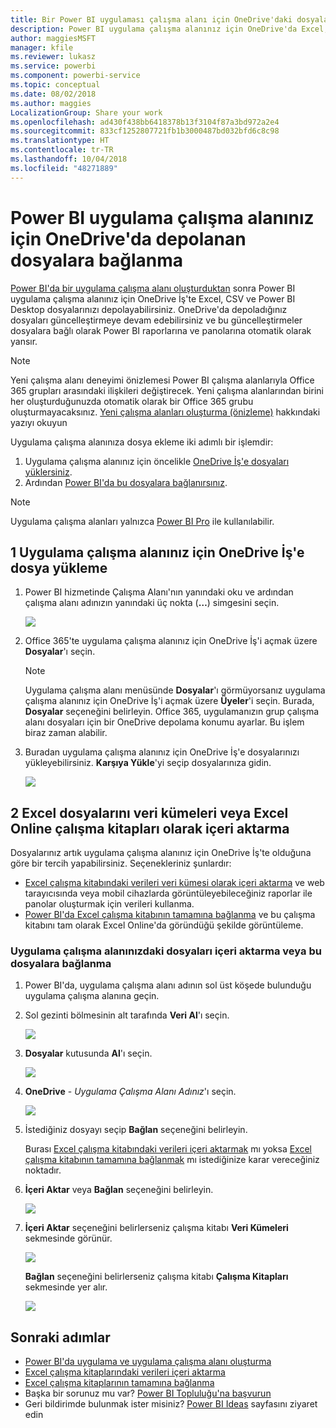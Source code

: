 ```yaml
---
title: Bir Power BI uygulaması çalışma alanı için OneDrive'daki dosyalara bağlanma
description: Power BI uygulama çalışma alanınız için OneDrive'da Excel, CSV ve Power BI Desktop dosyalarınızı depolama ve bunlara bağlanma hakkında bilgi edinin.
author: maggiesMSFT
manager: kfile
ms.reviewer: lukasz
ms.service: powerbi
ms.component: powerbi-service
ms.topic: conceptual
ms.date: 08/02/2018
ms.author: maggies
LocalizationGroup: Share your work
ms.openlocfilehash: ad430f438bb6418378b13f3104f87a3bd972a2e4
ms.sourcegitcommit: 833cf1252807721fb1b3000487bd032bfd6c8c98
ms.translationtype: HT
ms.contentlocale: tr-TR
ms.lasthandoff: 10/04/2018
ms.locfileid: "48271889"
---
```

# <a name="connect-to-files-stored-in-onedrive-for-your-power-bi-app-workspace"></a>Power BI uygulama çalışma alanınız için OneDrive'da depolanan dosyalara bağlanma
[Power BI'da bir uygulama çalışma alanı oluşturduktan](consumer/end-user-create-apps.md) sonra Power BI uygulama çalışma alanınız için OneDrive İş'te Excel, CSV ve Power BI Desktop dosyalarınızı depolayabilirsiniz. OneDrive'da depoladığınız dosyaları güncelleştirmeye devam edebilirsiniz ve bu güncelleştirmeler dosyalara bağlı olarak Power BI raporlarına ve panolarına otomatik olarak yansır. 

> [!NOTE]
> Yeni çalışma alanı deneyimi önizlemesi Power BI çalışma alanlarıyla Office 365 grupları arasındaki ilişkileri değiştirecek. Yeni çalışma alanlarından birini her oluşturduğunuzda otomatik olarak bir Office 365 grubu oluşturmayacaksınız. [Yeni çalışma alanları oluşturma (önizleme)](service-create-the-new-workspaces.md) hakkındaki yazıyı okuyun

Uygulama çalışma alanınıza dosya ekleme iki adımlı bir işlemdir: 

1. Uygulama çalışma alanınız için öncelikle [OneDrive İş'e dosyaları yüklersiniz](service-connect-to-files-in-app-workspace-onedrive-for-business.md#1-upload-files-to-the-onedrive-for-business-for-your-app-workspace).
2. Ardından [Power BI'da bu dosyalara bağlanırsınız](service-connect-to-files-in-app-workspace-onedrive-for-business.md#2-import-excel-files-as-datasets-or-as-excel-online-workbooks).

> [!NOTE]
> Uygulama çalışma alanları yalnızca [Power BI Pro](service-features-license-type.md) ile kullanılabilir.
> 
> 

## <a name="1-upload-files-to-the-onedrive-for-business-for-your-app-workspace"></a>1 Uygulama çalışma alanınız için OneDrive İş'e dosya yükleme
1. Power BI hizmetinde Çalışma Alanı'nın yanındaki oku ve ardından çalışma alanı adınızın yanındaki üç nokta (**…**) simgesini seçin. 
   
   ![](media/service-connect-to-files-in-app-workspace-onedrive-for-business/power-bi-app-ellipsis.png)
2. Office 365'te uygulama çalışma alanınız için OneDrive İş'i açmak üzere **Dosyalar**'ı seçin.
   
   > [!NOTE]
   > Uygulama çalışma alanı menüsünde **Dosyalar**'ı görmüyorsanız uygulama çalışma alanınız için OneDrive İş'i açmak üzere **Üyeler**'i seçin. Burada, **Dosyalar** seçeneğini belirleyin. Office 365, uygulamanızın grup çalışma alanı dosyaları için bir OneDrive depolama konumu ayarlar. Bu işlem biraz zaman alabilir. 
   > 
   > 
3. Buradan uygulama çalışma alanınız için OneDrive İş'e dosyalarınızı yükleyebilirsiniz. **Karşıya Yükle**'yi seçip dosyalarınıza gidin.
   
   ![](media/service-connect-to-files-in-app-workspace-onedrive-for-business/pbi_grpfilesonedrive.png)

## <a name="2-import-excel-files-as-datasets-or-as-excel-online-workbooks"></a>2 Excel dosyalarını veri kümeleri veya Excel Online çalışma kitapları olarak içeri aktarma
Dosyalarınız artık uygulama çalışma alanınız için OneDrive İş'te olduğuna göre bir tercih yapabilirsiniz. Seçenekleriniz şunlardır: 

* [Excel çalışma kitabındaki verileri veri kümesi olarak içeri aktarma](service-get-data-from-files.md) ve web tarayıcısında veya mobil cihazlarda görüntüleyebileceğiniz raporlar ile panolar oluşturmak için verileri kullanma.
* [Power BI'da Excel çalışma kitabının tamamına bağlanma](service-excel-workbook-files.md) ve bu çalışma kitabını tam olarak Excel Online'da göründüğü şekilde görüntüleme.

### <a name="import-or-connect-to-the-files-in-your-app-workspace"></a>Uygulama çalışma alanınızdaki dosyaları içeri aktarma veya bu dosyalara bağlanma
1. Power BI'da, uygulama çalışma alanı adının sol üst köşede bulunduğu uygulama çalışma alanına geçin. 
2. Sol gezinti bölmesinin alt tarafında **Veri Al**'ı seçin. 
   
   ![](media/service-connect-to-files-in-app-workspace-onedrive-for-business/power-bi-app-get-data-button.png)
3. **Dosyalar** kutusunda **Al**'ı seçin.
   
   ![](media/service-connect-to-files-in-app-workspace-onedrive-for-business/pbi_getfiles.png)
4. **OneDrive** - *Uygulama Çalışma Alanı Adınız*'ı seçin.
   
    ![](media/service-connect-to-files-in-app-workspace-onedrive-for-business/pbi_grp_one_drive_shrpt.png)
5. İstediğiniz dosyayı seçip **Bağlan** seçeneğini belirleyin.
   
    Burası [Excel çalışma kitabındaki verileri içeri aktarmak](service-get-data-from-files.md) mı yoksa [Excel çalışma kitabının tamamına bağlanmak](service-excel-workbook-files.md) mı istediğinize karar vereceğiniz noktadır.
6. **İçeri Aktar** veya **Bağlan** seçeneğini belirleyin.
   
    ![](media/service-connect-to-files-in-app-workspace-onedrive-for-business/pbi_importexceldataorwholecrop.png)
7. **İçeri Aktar** seçeneğini belirlerseniz çalışma kitabı **Veri Kümeleri** sekmesinde görünür. 
   
    ![](media/service-connect-to-files-in-app-workspace-onedrive-for-business/power-bi-app-excel-file-import.png)
   
    **Bağlan** seçeneğini belirlerseniz çalışma kitabı **Çalışma Kitapları** sekmesinde yer alır.
   
    ![](media/service-connect-to-files-in-app-workspace-onedrive-for-business/power-bi-app-excel-file-connect.png)

## <a name="next-steps"></a>Sonraki adımlar
* [Power BI'da uygulama ve uygulama çalışma alanı oluşturma](consumer/end-user-create-apps.md)
* [Excel çalışma kitaplarındaki verileri içeri aktarma](service-get-data-from-files.md)
* [Excel çalışma kitaplarının tamamına bağlanma](service-excel-workbook-files.md)
* Başka bir sorunuz mu var? [Power BI Topluluğu'na başvurun](http://community.powerbi.com/)
* Geri bildirimde bulunmak ister misiniz? [Power BI Ideas](https://ideas.powerbi.com/forums/265200-power-bi) sayfasını ziyaret edin

